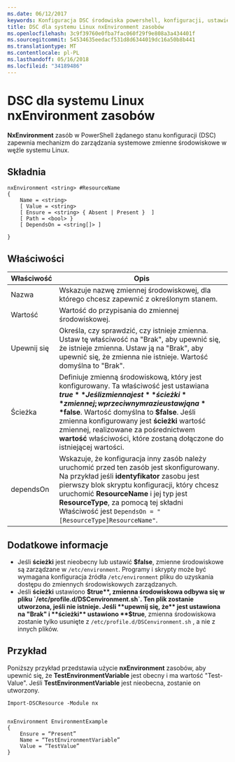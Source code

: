 ```yaml
---
ms.date: 06/12/2017
keywords: Konfiguracja DSC środowiska powershell, konfiguracji, ustawienia
title: DSC dla systemu Linux nxEnvironment zasobów
ms.openlocfilehash: 3c9f39760e0fba7fac060f29f9e808a3a434401f
ms.sourcegitcommit: 54534635eedacf531d8d6344019dc16a50b8b441
ms.translationtype: MT
ms.contentlocale: pl-PL
ms.lasthandoff: 05/16/2018
ms.locfileid: "34189486"
---
```

# <a name="dsc-for-linux-nxenvironment-resource"></a>DSC dla systemu Linux nxEnvironment zasobów

**NxEnvironment** zasób w PowerShell żądanego stanu konfiguracji (DSC) zapewnia mechanizm do zarządzania systemowe zmienne środowiskowe w węźle systemu Linux.

## <a name="syntax"></a>Składnia

```
nxEnvironment <string> #ResourceName
{
    Name = <string>
    [ Value = <string>
    [ Ensure = <string> { Absent | Present }  ]
    [ Path = <bool> }
    [ DependsOn = <string[]> ]

}
```

## <a name="properties"></a>Właściwości

|  Właściwość |  Opis |
|---|---|
| Nazwa| Wskazuje nazwę zmiennej środowiskowej, dla którego chcesz zapewnić z określonym stanem.|
| Wartość| Wartość do przypisania do zmiennej środowiskowej.|
| Upewnij się| Określa, czy sprawdzić, czy istnieje zmienna. Ustaw tę właściwość na "Brak", aby upewnić się, że istnieje zmienna. Ustaw ją na "Brak", aby upewnić się, że zmienna nie istnieje. Wartość domyślna to "Brak".|
| Ścieżka| Definiuje zmienną środowiskową, który jest konfigurowany. Ta właściwość jest ustawiana **$true** Jeśli zmienna jest **ścieżki** zmiennej; w przeciwnym razie ustaw ją na **$false**. Wartość domyślna to **$false**. Jeśli zmienna konfigurowany jest **ścieżki** wartość zmiennej, realizowane za pośrednictwem **wartość** właściwości, które zostaną dołączone do istniejącej wartości.|
| dependsOn | Wskazuje, że konfiguracja inny zasób należy uruchomić przed ten zasób jest skonfigurowany. Na przykład jeśli **identyfikator** zasobu jest pierwszy blok skryptu konfiguracji, który chcesz uruchomić **ResourceName** i jej typ jest **ResourceType**, za pomocą tej składni Właściwość jest `DependsOn = "[ResourceType]ResourceName"`.|

## <a name="additional-information"></a>Dodatkowe informacje

* Jeśli **ścieżki** jest nieobecny lub ustawić **$false**, zmienne środowiskowe są zarządzane w `/etc/environment`. Programy i skrypty może być wymagana konfiguracja źródła `/etc/environment` pliku do uzyskania dostępu do zmiennych środowiskowych zarządzanych.
* Jeśli **ścieżki** ustawiono **$true**, zmienna środowiskowa odbywa się w pliku `/etc/profile.d/DSCenvironment.sh`. Ten plik zostanie utworzona, jeśli nie istnieje. Jeśli **upewnij się, że** jest ustawiona na "Brak" i **ścieżki** ustawiono **$true**, zmienna środowiskowa zostanie tylko usunięte z `/etc/profile.d/DSCenvironment.sh` , a nie z innych plików.

## <a name="example"></a>Przykład

Poniższy przykład przedstawia użycie **nxEnvironment** zasobów, aby upewnić się, że **TestEnvironmentVariable** jest obecny i ma wartość "Test-Value". Jeśli **TestEnvironmentVariable** jest nieobecna, zostanie on utworzony.

```
Import-DSCResource -Module nx


nxEnvironment EnvironmentExample
{
    Ensure = “Present”
    Name = “TestEnvironmentVariable”
    Value = “TestValue”
}
```